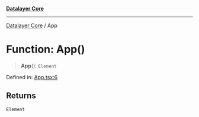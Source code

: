 [**Datalayer Core**](../README.md)

***

[Datalayer Core](../globals.md) / App

# Function: App()

> **App**(): `Element`

Defined in: [App.tsx:6](https://github.com/datalayer/core/blob/3264b9b6b0352bc697428dd4962f3468522efd65/src/App.tsx#L6)

## Returns

`Element`
